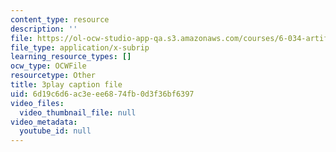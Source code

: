 ```yaml
---
content_type: resource
description: ''
file: https://ol-ocw-studio-app-qa.s3.amazonaws.com/courses/6-034-artificial-intelligence-fall-2010/6d19c6d6ac3eee6874fb0d3f36bf6397_gGQ-vAmdAOI.srt
file_type: application/x-subrip
learning_resource_types: []
ocw_type: OCWFile
resourcetype: Other
title: 3play caption file
uid: 6d19c6d6-ac3e-ee68-74fb-0d3f36bf6397
video_files:
  video_thumbnail_file: null
video_metadata:
  youtube_id: null
---
```

